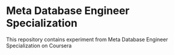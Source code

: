 # Meta Database Engineer Specialization

This repository contains experiment from Meta Database Engineer Specialization on Coursera

